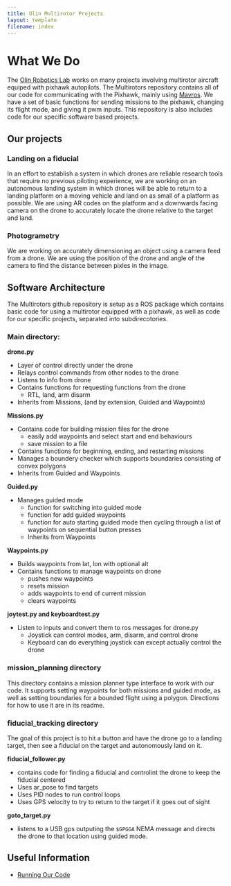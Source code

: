 ```yaml
---
title: Olin Multirotor Projects
layout: template
filename: index
--- 
```


# What We Do
The [Olin Robotics Lab](http://olinrobotics.github.io) works on many projects involving multirotor aircraft equiped with pixhawk autopilots. The Multirotors repository contains all of our code for communicating with the Pixhawk, mainly using [Mavros](http://wiki.ros.org/mavros). We have a set of basic functions for sending missions to the pixhawk, changing its flight mode, and giving it pwm inputs.  This repository is also includes code for our specific software based projects.

## Our projects

### Landing on a fiducial
In an effort to establish a system in which drones are reliable research tools that require no previous piloting experience, we are working on an autonomous landing system in which drones will be able to return to a landing platform on a moving vehicle and land on as small of a platform as possible.  We are using AR codes on the platform and a downwards facing camera on the drone to accurately locate the drone relative to the target and land.

### Photogrametry
We are working on accurately dimensioning an object using a camera feed from a drone.  We are using the position of the drone and angle of the camera to find the distance between pixles in the image.

## Software Architecture
The Multirotors github repository is setup as a ROS package which contains basic code for using a multirotor equipped with a pixhawk, as well as code for our specific projects, separated into subdirecotories.

### Main directory:
**drone.py**
- Layer of control directly under the drone
- Relays control commands from other nodes to the drone
- Listens to info from drone
- Contains functions for requesting functions from the drone
  - RTL, land, arm disarm
- Inherits from Missions, (and by extension, Guided and Waypoints)

**Missions.py**
- Contains code for building mission files for the drone
  - easily add waypoints and select start and end behaviours
  - save mission to a file
- Contains functions for beginning, ending, and restarting missions
- Manages a boundery checker which supports boundaries consisting of convex polygons
- Inherits from Guided and Waypoints

**Guided.py**
- Manages guided mode
  - function for switching into guided mode
  - function for add guided waypoints
  - function for auto starting guided mode then cycling through a list of waypoints on sequential button presses
  - Inherits from Waypoints

**Waypoints.py**
- Builds waypoints from lat, lon with optional alt
- Contains functions to manage waypoints on drone
  - pushes new waypoints
  - resets mission
  - adds waypoints to end of current mission
  - clears waypoints

**joytest.py and keyboardtest.py**
- Listen to inputs and convert them to ros messages for drone.py
  - Joystick can control modes, arm, disarm, and control drone
  - Keyboard can do everything joystick can except actually control the drone

### mission_planning directory
This directory contains a mission planner type interface to work with our code.  It supports setting waypoints for both missions and guided mode, as well as setting boundaries for a bounded flight using a polygon.  Directions for how to use it are in its readme.

### fiducial_tracking directory
The goal of this project is to hit a button and have the drone go to a landing target, then see a fiducial on the target and autonomously land on it.

**fiducial_follower.py**
- contains code for finding a fiducial and controlint the drone to keep the fiducial centered
- Uses ar_pose to find targets
- Uses PID nodes to run control loops
- Uses GPS velocity to try to return to the target if it goes out of sight

**goto_target.py**
- listens to a USB gps outputing the `$GPGGA` NEMA message and directs the drone to that location using guided mode.

## Useful Information

- [Running Our Code](readme)